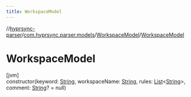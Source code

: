 ```yaml
---
title: WorkspaceModel
---
```

//[hyprsync-parser](../../../index.html)/[com.hyprsync.parser.models](../index.html)/[WorkspaceModel](index.html)/[WorkspaceModel](-workspace-model.html)



# WorkspaceModel



[jvm]\
constructor(keyword: [String](https://kotlinlang.org/api/core/kotlin-stdlib/kotlin/-string/index.html), workspaceName: [String](https://kotlinlang.org/api/core/kotlin-stdlib/kotlin/-string/index.html), rules: [List](https://kotlinlang.org/api/core/kotlin-stdlib/kotlin.collections/-list/index.html)&lt;[String](https://kotlinlang.org/api/core/kotlin-stdlib/kotlin/-string/index.html)&gt;, comment: [String](https://kotlinlang.org/api/core/kotlin-stdlib/kotlin/-string/index.html)? = null)



